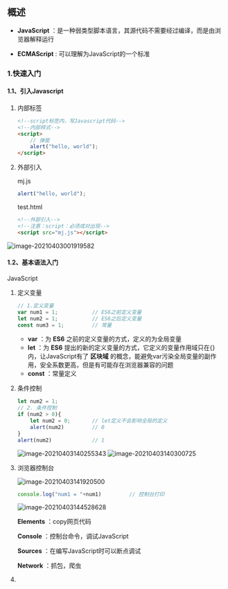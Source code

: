 ## 概述

- **JavaScript** ：是一种弱类型脚本语言，其源代码不需要经过编译，而是由浏览器解释运行

- **ECMAScript** : 可以理解为JavaScript的一个标准



### 1.快速入门

#### 1.1、引入Javascript

1. 内部标签

    ```html
    <!--script标签内，写Javascript代码-->
    <!--内部样式-->
    <script>
        // 弹窗
        alert("hello, world");
    </script>
    ```

2. 外部引入

    mj.js

    ```javascript
    alert("hello, world");
    ```

    test.html

    ```html
    <!--外部引入-->
    <!--注意：script：必须成对出现-->
    <script src="mj.js"></script>
    ```

![image-20210403001919582](https://img2020.cnblogs.com/blog/2213660/202104/2213660-20210403001918903-1163534899.png) 

#### 1.2、基本语法入门

JavaScript

1. 定义变量

    ```javascript
    // 1.定义变量
    var num1 = 1;           // ES6之前定义变量
    let num2 = 1;           // ES6之后定义变量
    const num3 = 1;         // 常量
    ```

    - **var** ：为 **ES6** 之前的定义变量的方式，定义的为全局变量
    - **let**  ：为 **ES6** 提出的新的定义变量的方式，它定义的变量作用域只在{}内，让JavaScript有了 **区块域** 的概念，能避免var污染全局变量的副作用，安全系数更高，但是有可能存在浏览器兼容的问题
    - **const** ：常量定义

2. 条件控制

    ```javascript
    let num2 = 1;
    // 2. 条件控制
    if (num2 > 0){
        let num2 = 0;		// let定义不会影响全局的定义
        alert(num2)			// 0
    }
    alert(num2)				// 1
    ```

    ![image-20210403140255343](https://img2020.cnblogs.com/blog/2213660/202104/2213660-20210403140254890-669555281.png) ![image-20210403140300725](https://img2020.cnblogs.com/blog/2213660/202104/2213660-20210403140259984-708378157.png) 

3. 浏览器控制台

    ![image-20210403141920500](https://img2020.cnblogs.com/blog/2213660/202104/2213660-20210403141919705-1787463068.png) 

    ```javascript
    console.log("num1 = "+num1)			// 控制台打印
    ```

    ![image-20210403144528628](https://img2020.cnblogs.com/blog/2213660/202104/2213660-20210403144527889-2086015010.png)

    **Elements** ：copy网页代码

    **Console** ：控制台命令，调试JavaScript

    **Sources** ：在编写JavaScript时可以断点调试

    **Network** ：抓包，爬虫

4. 

